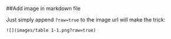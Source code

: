 ##Add image in markdown file

Just simply append `?raw=true` to the image url will make the trick:

`![](images/table 1-1.png?raw=true)`
